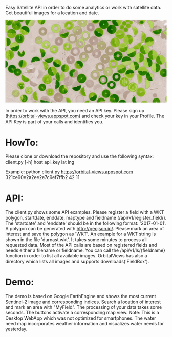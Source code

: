 Easy Satellite API in order to do some analytics or work with satellite data. Get beautiful images for a location and date.

![alt text](img/pivot.png "Description goes here")

In order to work with the API, you need an API key. Please sign up (https://orbital-views.appspot.com) 
and check your key in your Profile. The API Key is part of your calls and identifies you.
 
HowTo:
======
Please clone or download the repository and use the following syntax:
client.py [-h] host api_key lat lng

Example:
python client.py https://orbital-views.appspot.com 321ce90e2a2ee2e7c9ef7ffb2 42 11

API:
======
The client.py shows some API examples.
Please register a field with a WKT polygon, startdate, enddate, maptype and fieldname (/api/v1/register_field/). The 'startdate' and 'enddate' should be in the following format: '2017-01-01'.
A polygon can be generated with http://geojson.io/. Please mark an area of interest and save the polygon as 'WKT'. An example for a WKT string is shown in the file 'durnast.wkt'.
It takes some minutes to process all requested data. Most of the API calls are based on registered fields and needs either a filename or fieldname.
You can call the /api/v1/ls/{fieldname} function in order to list all available images.
OrbitalViews has also a directory which lists all images and supports downloads('FieldBox').
   
Demo:
=====
The demo is based on Google EarthEngine and shows the most current Sentinel-2 image and corresponding indices. Search a location of interest and mark an area with "MyField". 
The processing of your data takes some seconds. The buttons activate a corresponding map view.
Note: This is a Desktop WebApp which was not optimized for smartphones. The water need map
incorporates weather information and visualizes water needs for yesterday.